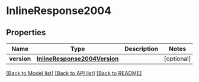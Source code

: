 # InlineResponse2004

## Properties
Name | Type | Description | Notes
------------ | ------------- | ------------- | -------------
**version** | [**InlineResponse2004Version**](InlineResponse2004Version.md) |  | [optional] 

[[Back to Model list]](../README.md#documentation-for-models) [[Back to API list]](../README.md#documentation-for-api-endpoints) [[Back to README]](../README.md)


